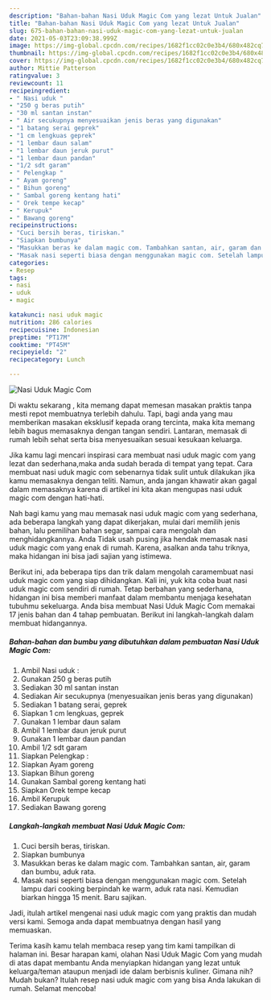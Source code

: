 ```yaml
---
description: "Bahan-bahan Nasi Uduk Magic Com yang lezat Untuk Jualan"
title: "Bahan-bahan Nasi Uduk Magic Com yang lezat Untuk Jualan"
slug: 675-bahan-bahan-nasi-uduk-magic-com-yang-lezat-untuk-jualan
date: 2021-05-03T23:09:38.999Z
image: https://img-global.cpcdn.com/recipes/1682f1cc02c0e3b4/680x482cq70/nasi-uduk-magic-com-foto-resep-utama.jpg
thumbnail: https://img-global.cpcdn.com/recipes/1682f1cc02c0e3b4/680x482cq70/nasi-uduk-magic-com-foto-resep-utama.jpg
cover: https://img-global.cpcdn.com/recipes/1682f1cc02c0e3b4/680x482cq70/nasi-uduk-magic-com-foto-resep-utama.jpg
author: Mittie Patterson
ratingvalue: 3
reviewcount: 11
recipeingredient:
- " Nasi uduk "
- "250 g beras putih"
- "30 ml santan instan"
- " Air secukupnya menyesuaikan jenis beras yang digunakan"
- "1 batang serai geprek"
- "1 cm lengkuas geprek"
- "1 lembar daun salam"
- "1 lembar daun jeruk purut"
- "1 lembar daun pandan"
- "1/2 sdt garam"
- " Pelengkap "
- " Ayam goreng"
- " Bihun goreng"
- " Sambal goreng kentang hati"
- " Orek tempe kecap"
- " Kerupuk"
- " Bawang goreng"
recipeinstructions:
- "Cuci bersih beras, tiriskan."
- "Siapkan bumbunya"
- "Masukkan beras ke dalam magic com. Tambahkan santan, air, garam dan bumbu, aduk rata."
- "Masak nasi seperti biasa dengan menggunakan magic com. Setelah lampu dari cooking berpindah ke warm, aduk rata nasi. Kemudian biarkan hingga 15 menit. Baru sajikan."
categories:
- Resep
tags:
- nasi
- uduk
- magic

katakunci: nasi uduk magic 
nutrition: 286 calories
recipecuisine: Indonesian
preptime: "PT17M"
cooktime: "PT45M"
recipeyield: "2"
recipecategory: Lunch

---
```



![Nasi Uduk Magic Com](https://img-global.cpcdn.com/recipes/1682f1cc02c0e3b4/680x482cq70/nasi-uduk-magic-com-foto-resep-utama.jpg)

Di waktu  sekarang , kita memang dapat memesan masakan praktis tanpa mesti repot membuatnya terlebih dahulu. Tapi, bagi anda yang mau memberikan masakan eksklusif kepada orang tercinta, maka kita memang lebih bagus memasaknya dengan tangan sendiri. Lantaran, memasak di rumah lebih sehat serta bisa menyesuaikan sesuai kesukaan keluarga.

Jika kamu lagi mencari inspirasi cara membuat nasi uduk magic com yang lezat dan sederhana,maka anda sudah berada di tempat yang tepat. Cara membuat nasi uduk magic com  sebenarnya tidak sulit untuk dilakukan jika kamu memasaknya dengan teliti. Namun, anda jangan khawatir akan gagal dalam memasaknya 
karena di artikel ini kita akan mengupas nasi uduk magic com dengan hati-hati.  



Nah bagi kamu yang mau memasak nasi uduk magic com yang sederhana, ada beberapa langkah yang dapat dikerjakan, mulai dari memilih jenis bahan, lalu pemilihan bahan segar, sampai cara mengolah dan menghidangkannya. Anda Tidak usah pusing jika hendak memasak nasi uduk magic com yang enak di rumah. Karena, asalkan anda  tahu triknya, maka hidangan ini bisa jadi sajian yang istimewa.

Berikut ini, ada beberapa tips dan trik dalam mengolah caramembuat nasi uduk magic com yang siap dihidangkan. Kali ini, yuk kita coba buat nasi uduk magic com sendiri di rumah. Tetap berbahan yang sederhana, hidangan ini bisa memberi manfaat dalam membantu menjaga kesehatan tubuhmu sekeluarga. Anda bisa membuat Nasi Uduk Magic Com memakai 17 jenis bahan dan 4 tahap pembuatan. Berikut ini langkah-langkah dalam membuat hidangannya.

<!--inarticleads1-->

##### Bahan-bahan dan bumbu yang dibutuhkan dalam pembuatan Nasi Uduk Magic Com:

1. Ambil  Nasi uduk :
1. Gunakan 250 g beras putih
1. Sediakan 30 ml santan instan
1. Sediakan  Air secukupnya (menyesuaikan jenis beras yang digunakan)
1. Sediakan 1 batang serai, geprek
1. Siapkan 1 cm lengkuas, geprek
1. Gunakan 1 lembar daun salam
1. Ambil 1 lembar daun jeruk purut
1. Gunakan 1 lembar daun pandan
1. Ambil 1/2 sdt garam
1. Siapkan  Pelengkap :
1. Siapkan  Ayam goreng
1. Siapkan  Bihun goreng
1. Gunakan  Sambal goreng kentang hati
1. Siapkan  Orek tempe kecap
1. Ambil  Kerupuk
1. Sediakan  Bawang goreng




<!--inarticleads2-->

##### Langkah-langkah membuat Nasi Uduk Magic Com:

1. Cuci bersih beras, tiriskan.
1. Siapkan bumbunya
1. Masukkan beras ke dalam magic com. Tambahkan santan, air, garam dan bumbu, aduk rata.
1. Masak nasi seperti biasa dengan menggunakan magic com. Setelah lampu dari cooking berpindah ke warm, aduk rata nasi. Kemudian biarkan hingga 15 menit. Baru sajikan.




Jadi, itulah artikel mengenai  nasi uduk magic com  yang praktis dan mudah versi kami. Semoga anda dapat membuatnya dengan hasil yang memuaskan. 

Terima kasih kamu telah membaca resep yang tim kami tampilkan di halaman ini. Besar harapan kami, olahan  Nasi Uduk Magic Com yang mudah di atas dapat membantu Anda menyiapkan hidangan yang lezat untuk keluarga/teman ataupun menjadi ide dalam berbisnis kuliner. Gimana nih? Mudah bukan? Itulah resep nasi uduk magic com yang bisa Anda lakukan di rumah. Selamat mencoba!


